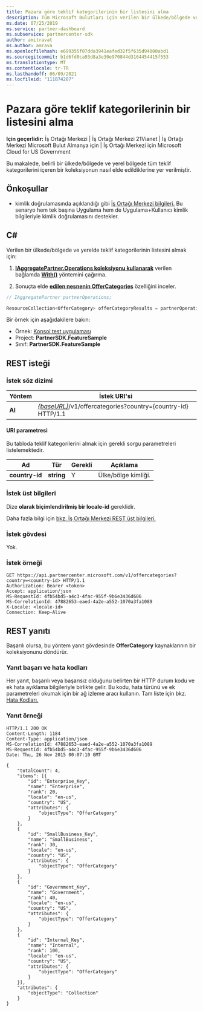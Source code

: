 ```yaml
---
title: Pazara göre teklif kategorilerinin bir listesini alma
description: Tüm Microsoft Bulutları için verilen bir ülkede/bölgede ve yerelde tüm teklif kategorilerini içeren bir koleksiyon elde etmeyi öğrenin.
ms.date: 07/25/2019
ms.service: partner-dashboard
ms.subservice: partnercenter-sdk
author: amitravat
ms.author: amrava
ms.openlocfilehash: e699355f07dda3941eafed32f5f635d94000abd1
ms.sourcegitcommit: b1d6fd0ca93d8a3e30e970844d3164454415f553
ms.translationtype: MT
ms.contentlocale: tr-TR
ms.lasthandoff: 06/09/2021
ms.locfileid: "111874287"
---
```

# <a name="get-a-list-of-offer-categories-by-market"></a>Pazara göre teklif kategorilerinin bir listesini alma

**Için geçerlidir:** İş Ortağı Merkezi | İş Ortağı Merkezi 21Vianet | İş Ortağı Merkezi Microsoft Bulut Almanya için | İş Ortağı Merkezi için Microsoft Cloud for US Government

Bu makalede, belirli bir ülkede/bölgede ve yerel bölgede tüm teklif kategorilerini içeren bir koleksiyonun nasıl elde edildiklerine yer verilmiştir.

## <a name="prerequisites"></a>Önkoşullar

- kimlik doğrulamasında açıklandığı gibi [İş Ortağı Merkezi bilgileri.](partner-center-authentication.md) Bu senaryo hem tek başına Uygulama hem de Uygulama+Kullanıcı kimlik bilgileriyle kimlik doğrulamasını destekler.

## <a name="c"></a>C\#

Verilen bir ülkede/bölgede ve yerelde teklif kategorilerinin listesini almak için:

1. [**IAggregatePartner.Operations koleksiyonu kullanarak**](/dotnet/api/microsoft.store.partnercenter.iaggregatepartner) verilen bağlamda [**With()**](/dotnet/api/microsoft.store.partnercenter.iaggregatepartner.with) yöntemini çağırma.

2. Sonuçta elde [**edilen nesnenin OfferCategories**](/dotnet/api/microsoft.store.partnercenter.ipartner.offercategories) özelliğini inceler.

``` csharp
// IAggregatePartner partnerOperations;

ResourceCollection<OfferCategory> offerCategoryResults = partnerOperations.With(RequestContextFactory.Instance.Create()).OfferCategories.ByCountry("US").Get();
```

Bir örnek için aşağıdakilere bakın:

- Örnek: [Konsol test uygulaması](console-test-app.md)
- Project: **PartnerSDK.FeatureSample**
- Sınıf: **PartnerSDK.FeatureSample**

## <a name="rest-request"></a>REST isteği

### <a name="request-syntax"></a>İstek söz dizimi

| Yöntem  | İstek URI'si                                                                                  |
|---------|----------------------------------------------------------------------------------------------|
| **Al** | [*{baseURL}*](partner-center-rest-urls.md)/v1/offercategories?country={country-id} HTTP/1.1 |

#### <a name="uri-parameter"></a>URI parametresi

Bu tabloda teklif kategorilerini almak için gerekli sorgu parametreleri listelemektedir.

| Ad           | Tür       | Gerekli | Açıklama            |
|----------------|------------|----------|------------------------|
| **country-id** | **string** | Y        | Ülke/bölge kimliği. |

### <a name="request-headers"></a>İstek üst bilgileri

Dize **olarak biçimlendirilmiş bir locale-id** gereklidir.

Daha fazla bilgi için [bkz. İş Ortağı Merkezi REST üst bilgileri.](headers.md)

### <a name="request-body"></a>İstek gövdesi

Yok.

### <a name="request-example"></a>İstek örneği

```http
GET https://api.partnercenter.microsoft.com/v1/offercategories?country=<country-id> HTTP/1.1
Authorization: Bearer <token>
Accept: application/json
MS-RequestId: 4fb54bd5-a4c3-4fac-955f-9b6e3436d606
MS-CorrelationId: 47882653-eaed-4a2e-a552-1070a3fa1089
X-Locale: <locale-id>
Connection: Keep-Alive
```

## <a name="rest-response"></a>REST yanıtı

Başarılı olursa, bu yöntem yanıt gövdesinde **OfferCategory** kaynaklarının bir koleksiyonunu döndürür.

### <a name="response-success-and-error-codes"></a>Yanıt başarı ve hata kodları

Her yanıt, başarılı veya başarısız olduğunu belirten bir HTTP durum kodu ve ek hata ayıklama bilgileriyle birlikte gelir. Bu kodu, hata türünü ve ek parametreleri okumak için bir ağ izleme aracı kullanın. Tam liste için bkz. [Hata Kodları.](error-codes.md)

### <a name="response-example"></a>Yanıt örneği

```http
HTTP/1.1 200 OK
Content-Length: 1184
Content-Type: application/json
MS-CorrelationId: 47882653-eaed-4a2e-a552-1070a3fa1089
MS-RequestId: 4fb54bd5-a4c3-4fac-955f-9b6e3436d606
Date: Thu, 26 Nov 2015 00:07:10 GMT

{
    "totalCount": 4,
    "items": [{
        "id": "Enterprise_Key",
        "name": "Enterprise",
        "rank": 20,
        "locale": "en-us",
        "country": "US",
        "attributes": {
            "objectType": "OfferCategory"
        }
    },
    {
        "id": "SmallBusiness_Key",
        "name": "SmallBusiness",
        "rank": 30,
        "locale": "en-us",
        "country": "US",
        "attributes": {
            "objectType": "OfferCategory"
        }
    },
    {
        "id": "Government_Key",
        "name": "Government",
        "rank": 40,
        "locale": "en-us",
        "country": "US",
        "attributes": {
            "objectType": "OfferCategory"
        }
    },
    {
        "id": "Internal_Key",
        "name": "Internal",
        "rank": 100,
        "locale": "en-us",
        "country": "US",
        "attributes": {
            "objectType": "OfferCategory"
        }
    }],
    "attributes": {
        "objectType": "Collection"
    }
}
```
